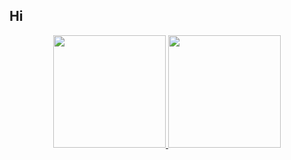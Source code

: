 ## Hi
<div align="center" style="display: inline_block">
  <a href="https://github.com/catskhi">
  <img height="180em" src="https://github-readme-stats.vercel.app/api?username=catskhi&show_icons=true&theme=tokyonight&include_all_commits=true&count_private=true"/>
  <img height="180em" src="https://github-readme-stats.vercel.app/api/top-langs/?username=catskhi&layout=compact&langs_count=7&theme=tokyonight"/>
</div>

